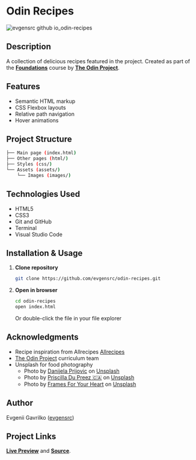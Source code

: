 # **Odin Recipes**

![evgensrc github io_odin-recipes](https://github.com/user-attachments/assets/1ddc01f0-5617-4ea0-b064-013b7d793aad)


## **Description**

A collection of delicious recipes featured in the project. Created as part of the **[Foundations](https://www.theodinproject.com/paths/foundations/courses/foundations)** course by **[The Odin Project](https://www.theodinproject.com/)**.

## **Features**

- Semantic HTML markup
- CSS Flexbox layouts
- Relative path navigation
- Hover animations

## **Project Structure**

```sh
├── Main page (index.html)
├── Other pages (html/)
├── Styles (css/)
└── Assets (assets/)
    └── Images (images/) 
```

## **Technologies Used**

- HTML5
- CSS3
- Git and GitHub
- Terminal
- Visual Studio Code

## **Installation & Usage**

1. **Clone repository**

   ```sh
   git clone https://github.com/evgensrc/odin-recipes.git
   ```

2. **Open in browser**
   ```sh
   cd odin-recipes
   open index.html
   ```
   Or double-click the file in your file explorer

## **Acknowledgments**

- Recipe inspiration from Allrecipes [Allrecipes](https://www.allrecipes.com/)
- [The Odin Project](https://www.theodinproject.com/) curriculum team
- Unsplash for food photography
  - Photo by [Danijela Prijovic](https://unsplash.com/@dacakockica?utm_content=creditCopyText&utm_medium=referral&utm_source=unsplash) on [Unsplash](https://unsplash.com/photos/pasta-with-red-sauce-on-white-ceramic-round-plate-qits91IZv1o?utm_content=creditCopyText&utm_medium=referral&utm_source=unsplash)
  - Photo by [Priscilla Du Preez 🇨🇦](https://unsplash.com/@priscilladupreez?utm_content=creditCopyText&utm_medium=referral&utm_source=unsplash) on [Unsplash](https://unsplash.com/photos/brown-pie-on-brown-wooden-table-SU5jSHu1pK8?utm_content=creditCopyText&utm_medium=referral&utm_source=unsplash)
  - Photo by [Frames For Your Heart](https://unsplash.com/@framesforyourheart?utm_content=creditCopyText&utm_medium=referral&utm_source=unsplash) on [Unsplash](https://unsplash.com/photos/vegetable-salad-on-blue-ceramic-bowl-J5eOPeFqcuY?utm_content=creditCopyText&utm_medium=referral&utm_source=unsplash)

## **Author**

Evgenii Gavrilko ([evgensrc](https://github.com/evgensrc))

## **Project Links**

**[Live Preview](https://evgensrc.github.io/odin-recipes/)** and **[Source](https://github.com/evgensrc/odin-recipes)**.
